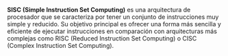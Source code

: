 **SISC (Simple Instruction Set Computing)** es una arquitectura de procesador que se caracteriza por tener un conjunto de instrucciones muy simple y reducido. Su objetivo principal es ofrecer una forma más sencilla y eficiente de ejecutar instrucciones en comparación con arquitecturas más complejas como RISC (Reduced Instruction Set Computing) o CISC (Complex Instruction Set Computing).